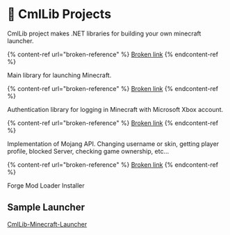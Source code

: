 # 🧊 CmlLib Projects

CmlLib project makes .NET libraries for building your own minecraft launcher.

{% content-ref url="broken-reference" %}
[Broken link](broken-reference)
{% endcontent-ref %}

Main library for launching Minecraft.

{% content-ref url="broken-reference" %}
[Broken link](broken-reference)
{% endcontent-ref %}

Authentication library for logging in Minecraft with Microsoft Xbox account.

{% content-ref url="broken-reference" %}
[Broken link](broken-reference)
{% endcontent-ref %}

Implementation of Mojang API. Changing username or skin, getting player profile, blocked Server, checking game ownership, etc...

{% content-ref url="broken-reference" %}
[Broken link](broken-reference)
{% endcontent-ref %}

Forge Mod Loader Installer

## Sample Launcher

[CmlLib-Minecraft-Launcher](https://github.com/CmlLib/CmlLib-Minecraft-Launcher)
